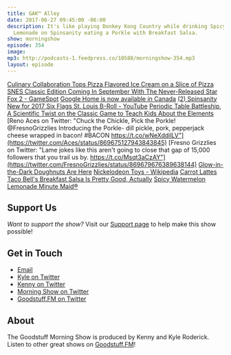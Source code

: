 ```yaml
---
title: GAK™ Alley
date: 2017-06-27 09:45:00 -06:00
description: It's like playing Donkey Kong Country while drinking Spicy Watermelon
  Lemonade on Spinsanity eating a Porkle with Breakfast Salsa.
show: morningshow
episode: 354
image: 
mp3: http://podcasts-1.feedpress.co/10588/morningshow-354.mp3
layout: episode
---
```


[Culinary Collaboration Tops Pizza Flavored Ice Cream on a Slice of Pizza](http://mymodernmet.com/pizza-flavored-ice-cream-little-babys/)
[SNES Classic Edition Coming In September With The Never-Released Star Fox 2 - GameSpot](https://www.gamespot.com/articles/snes-classic-edition-coming-in-september-with-the-/1100-6451185/)
[Google Home is now available in Canada](http://www.androidauthority.com/google-home-now-available-canada-782797/)
[(2) Spinsanity New for 2017 Six Flags St. Louis B-Roll - YouTube](https://www.youtube.com/watch?v=pupICEssxcg)
[Periodic Table Battleship, A Scientific Twist on the Classic Game to Teach Kids About the Elements](https://laughingsquid.com/periodic-table-battleship/)
[Reno Aces on Twitter: "Chuck the Chickle, Pick the Porkle! @FresnoGrizzlies Introducing the Porkle- dill pickle, pork, pepperjack cheese wrapped in bacon! #BACON https://t.co/wNeXddilLV"](https://twitter.com/Aces/status/869675127943843845)
[Fresno Grizzlies on Twitter: "Lame jokes like this aren't going to close that gap of 15,000 followers that you trail us by. https://t.co/Msqt3aCzAY"](https://twitter.com/FresnoGrizzlies/status/869679676389638144)
[Glow-in-the-Dark Doughnuts Are Here](http://www.extracrispy.com/food/3029/glow-in-the-dark-doughnuts-are-here)
[Nickelodeon Toys - Wikipedia](https://en.wikipedia.org/wiki/Nickelodeon_Toys#Gak)
[Carrot Lattes](https://www.popsugar.com/food/Carrot-Lattes-43607390)
[Taco Bell's Breakfast Salsa Is Pretty Good, Actually](http://www.extracrispy.com/food/3000/taco-bells-breakfast-salsa-is-pretty-good-actually?xi)
[Spicy Watermelon Lemonade Minute Maid®](http://www.minutemaid.com/products/lemonade/spicy-watermelon-lemonade/)

## Support Us
*Want to support the show?* Visit our [Support page](https://goodstuff.fm/support) to help make this show possible!

## Get in Touch
* [Email](mailto:kyle@goodstuff.fm)
* [Kyle on Twitter](http://twitter.com/dogburps)
* [Kenny on Twitter](http://twitter.com/kennyaroderick)
* [Morning Show on Twitter](http://twitter.com/morningshowam)
* [Goodstuff.FM on Twitter](http://twitter.com/goodstufffm)

## About
The Goodstuff Morning Show is produced by Kenny and Kyle Roderick. Listen to other great shows on [Goodstuff.FM](http://goodstuff.fm/shows)!